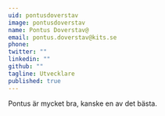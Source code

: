 ```yaml
---
uid: pontusdoverstav
image: pontusdoverstav
name: Pontus Doverstav@
email: pontus.doverstav@kits.se
phone: 
twitter: ""
linkedin: ""
github: ""
tagline: Utvecklare
published: true
---
```


Pontus är mycket bra, kanske en av det bästa.
